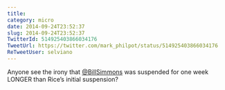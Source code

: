 ```yaml
---
title: 
category: micro
date: 2014-09-24T23:52:37
slug: 2014-09-24T23:52:37
TwitterId: 514925403866034176
TweetUrl: https://twitter.com/mark_philpot/status/514925403866034176
ReTweetUser: selviano
---
```


<i class="fa fa-retweet" aria-hidden="true"></i> Anyone see the irony that [@BillSimmons](https://twitter.com/BillSimmons) was suspended for one week LONGER than Rice’s initial suspension?